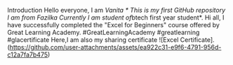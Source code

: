  Introduction 
Hello everyone, I am *Vanita *
This is my first GitHub repository 
I am from Fazilka 
Currently I am student of*btech first year student*.
Hi all, 
I have successfully completed the "Excel for Beginners" course offered by Great Learning Academy. 
 #GreatLearningAcademy 
 #greatlearning 
 #glacertificate
Here,I am also my sharing certificate
![Excel Certificate].(https://github.com/user-attachments/assets/ea922c31-e9f6-4791-956d-c12a7fa7b475)
